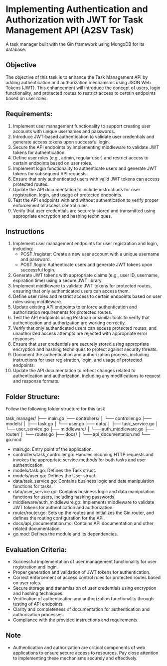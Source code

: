 # Implementing Authentication and Authorization with JWT for Task Management API (A2SV Task)
A task manager built with the Gin framework using MongoDB for its database.

## Objective
The objective of this task is to enhance the Task Management API by adding authentication and authorization mechanisms using JSON Web Tokens (JWT). This enhancement will introduce the concept of users, login functionality, and protected routes to restrict access to certain endpoints based on user roles.

## Requirements:
1. Implement user management functionality to support creating user accounts with unique usernames and passwords.
2. Introduce JWT-based authentication to validate user credentials and generate access tokens upon successful login.
3. Secure the API endpoints by implementing middleware to validate JWT tokens for authentication.
4. Define user roles (e.g., admin, regular user) and restrict access to certain endpoints based on user roles.
5. Implement login functionality to authenticate users and generate JWT tokens for subsequent API requests.
6. Ensure that only authenticated users with valid JWT tokens can access protected routes.
7. Update the API documentation to include instructions for user registration, login, and usage of protected endpoints.
8. Test the API endpoints with and without authentication to verify proper enforcement of access control rules.
9. Verify that user credentials are securely stored and transmitted using appropriate encryption and hashing techniques.

  
## Instructions
1. Implement user management endpoints for user registration and login, including:
    * POST /register: Create a new user account with a unique username and password.
    * POST /login: Authenticate users and generate JWT tokens upon successful login.
2. Generate JWT tokens with appropriate claims (e.g., user ID, username, expiration time) using a secure JWT library.
3. Implement middleware to validate JWT tokens for protected routes, ensuring that only authenticated users can access them.
4. Define user roles and restrict access to certain endpoints based on user roles using middleware.
5. Update existing API endpoints to enforce authentication and authorization requirements for protected routes.
6. Test the API endpoints using Postman or similar tools to verify that authentication and authorization are working correctly.
7. Verify that only authenticated users can access protected routes, and unauthorized access attempts are rejected with appropriate error responses.
8. Ensure that user credentials are securely stored using appropriate encryption and hashing techniques to protect against security threats.
9. Document the authentication and authorization process, including instructions for user registration, login, and usage of protected endpoints.
10. Update the API documentation to reflect changes related to authentication and authorization, including any modifications to request and response formats.

## Folder Structure:
Follow the following folder structure for this task

task_manager/
├── main.go
├── controllers/
│   └── controller.go
├── models/
│   ├── task.go
│   └── user.go
├── data/
│   ├── task_service.go
│   └── user_service.go
├── middleware/
│   └── auth_middleware.go
├── router/
│   └── router.go
├── docs/
│   └── api_documentation.md
└── go.mod
  

* main.go: Entry point of the application.
* controllers/task_controller.go: Handles incoming HTTP requests and invokes the appropriate service methods for both tasks and user authentication.
* models/task.go: Defines the Task struct.
* models/user.go: Defines the User struct.
* data/task_service.go: Contains business logic and data manipulation functions for tasks.
* data/user_service.go: Contains business logic and data manipulation functions for users, including hashing passwords.
* middleware/auth_middleware.go: Implements middleware to validate JWT tokens for authentication and authorization.
* router/router.go: Sets up the routes and initializes the Gin router, and defines the routing configuration for the API.
* docs/api_documentation.md: Contains API documentation and other related documentation.
* go.mod: Defines the module and its dependencies.

## Evaluation Criteria:
* Successful implementation of user management functionality for user registration and login.
* Proper generation and validation of JWT tokens for authentication.
* Correct enforcement of access control rules for protected routes based on user roles.
* Secure storage and transmission of user credentials using encryption and hashing techniques.
* Verification of authentication and authorization functionality through testing of API endpoints.
* Clarity and completeness of documentation for authentication and authorization processes.
* Compliance with the provided instructions and requirements.

## Note
* Authentication and authorization are critical components of web applications to ensure secure access to resources. Pay close attention to implementing these mechanisms securely and effectively.
